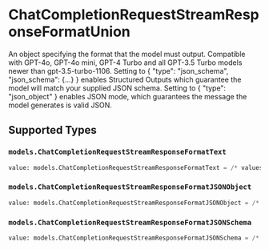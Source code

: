 # ChatCompletionRequestStreamResponseFormatUnion

An object specifying the format that the model must output. Compatible with GPT-4o, GPT-4o mini, GPT-4 Turbo and all GPT-3.5 Turbo models newer than gpt-3.5-turbo-1106. Setting to { "type": "json_schema", "json_schema": {...} } enables Structured Outputs which guarantee the model will match your supplied JSON schema. Setting to { "type": "json_object" } enables JSON mode, which guarantees the message the model generates is valid JSON.


## Supported Types

### `models.ChatCompletionRequestStreamResponseFormatText`

```python
value: models.ChatCompletionRequestStreamResponseFormatText = /* values here */
```

### `models.ChatCompletionRequestStreamResponseFormatJSONObject`

```python
value: models.ChatCompletionRequestStreamResponseFormatJSONObject = /* values here */
```

### `models.ChatCompletionRequestStreamResponseFormatJSONSchema`

```python
value: models.ChatCompletionRequestStreamResponseFormatJSONSchema = /* values here */
```


